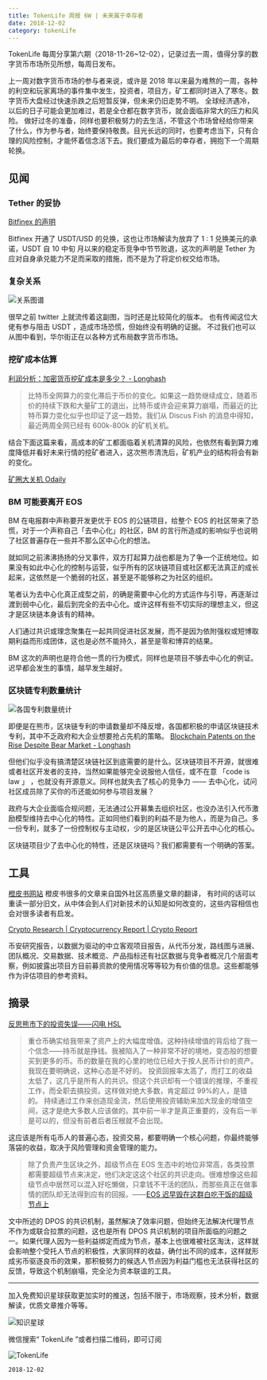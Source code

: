 ```yaml
---
title: TokenLife 周报 6W | 未来属于幸存者
date: 2018-12-02
category: tokenLife
---
```


TokenLife 每周分享第六期（2018-11-26~12-02），记录过去一周，值得分享的数字货币市场所见所想，每周日发布。

上一周对数字货币市场的参与者来说，或许是 2018 年以来最为难熬的一周，各种的利空和玩家离场的事件集中发生，投资者，项目方，矿工都同时进入了寒冬。数字货币大盘经过快速杀跌之后短暂反弹，但未来仍旧走势不明。
全球经济遇冷，以后的日子可能会更加难过，若是全仓都在数字货币，就会面临非常大的压力和风险。
做好过冬的准备，同样也要积极努力的去生活，不管这个市场曾经给你带来了什么，作为参与者，始终要保持敬畏。目光长远的同时，也要考虑当下，只有合理的风险控制，才能怀着信念活下去。我们要成为最后的幸存者，拥抱下一个周期轮换。

## 见闻

### Tether 的妥协

[Bitfinex 的声明](https://twitter.com/bitfinex/status/1067427730692628480)

Bitfinex 开通了 USDT/USD 的兑换，这也让市场解读为放弃了 1 : 1 兑换美元的承诺，USDT 自 10 中旬 月以来的稳定币竞争中节节败退，这次的声明是 Tether 为应对自身承兑能力不足而采取的措施，而不是为了将定价权交给市场。

### 复杂关系

![关系图谱](https://trello-attachments.s3.amazonaws.com/5aceaf1164c86a15f5956cda/5bfccc84eecf2309b2287f1c/6feb0ab6a466ecf31db61e6ab903f93a/DtHdnAbXoAEFVOP.jpg)

很早之前 twitter 上就流传着这副图，当时还是比较简化的版本。
也有传闻这位大佬有参与阻击 USDT ，造成市场恐慌，但始终没有明确的证据。
不过我们也可以从图中看到，华尔街正在以各种方式布局数字货币市场。

### 挖矿成本估算

[利润分析：加密货币挖矿成本是多少？ - Longhash](http://www.longhash.com.cn/news/%E5%88%A9%E6%B6%A6%E5%88%86%E6%9E%90%E5%8A%A0%E5%AF%86%E8%B4%A7%E5%B8%81%E6%8C%96%E7%9F%BF%E6%88%90%E6%9C%AC%E6%98%AF%E5%A4%9A%E5%B0%91)

> 比特币全网算力的变化滞后于币价的变化。如果这一趋势继续成立，随着币价的持续下跌和大量矿工的退出，比特币或许会迎来算力崩塌，而最近的比特币算力变化似乎也印证了这一趋势。我们从 Discus Fish 的消息中得知，最近两周全网已经有 600k-800k 的矿机关机。

结合下面这篇来看，高成本的矿工都面临着关机清算的风险，也依然有看到算力难度降低并看好未来行情的挖矿者进入，这次熊市清洗后，矿机产业的结构将会有新的变化。

[矿圈大关机 Odaily](https://mp.weixin.qq.com/s?__biz=MzU5MDU2MzIzOQ==&mid=2247485950&idx=1&sn=74bd0e15eacb3cafd7ebc2e188a9f5b2&chksm=fe3d1b36c94a9220cbb51b4c4b38077a0d55e06f8dc3dac5ab75a84db1e2574ab7f0dadcabbb)

### BM 可能要离开 EOS

BM 在电报群中声称要开发更优于 EOS 的公链项目，给整个 EOS 的社区带来了恐慌，对于一个声称自己「去中心化」的社区，BM 的言行所造成的影响似乎也说明了社区普遍存在一些并不那么区中心化的想法。

就如同之前沸沸扬扬的分叉事件，双方打起算力战也都是为了争一个正统地位。如果没有如此中心化的控制与运营，似乎所有的区块链项目或社区都无法真正的成长起来，这依然是一个脆弱的社区，甚至是不能够称之为社区的组织。

笔者认为去中心化真正成型之前，的确是需要中心化的方式运作与引导，再逐渐过渡到弱中心化，最后到完全的去中心化。或许这样有些不切实际的理想主义，但这才是区块链本身该有的精神。

人们通过共识或理念聚集在一起共同促进社区发展，而不是因为依附强权或短博取期利益而形成团体，这也是必然不能持久，甚至是零和博弈的结果。

BM 这次的声明也是符合他一贯的行为模式，同样也是项目不够去中心化的例证。迟早都会发生的事情，越早发生越好。

### 区块链专利数量统计

![各国专利数量统计](https://trello-attachments.s3.amazonaws.com/5aceaf1164c86a15f5956cda/5bfccc84eecf2309b2287f1c/69deb89eb4b98818c950542709153895/image.png)

即便是在熊市，区块链专利的申请数量却不降反增，各国都积极的申请区块链技术专利，其中不乏政府和大企业想要抢占先机的策略。
[Blockchain Patents on the Rise Despite Bear Market - Longhash](https://www.longhash.com/news/blockchain-patents-on-the-rise-despite-bear-market)

但他们似乎没有搞清楚区块链社区到底需要的是什么。区块链项目不开源，就很难或者社区开发者的支持，当然如果能够完全说服他人信任，或不在意 「code is law 」 ，也就没有开源意义。同样也就失去了核心的竞争力 —— 去中心化，试问社区成员除了买你的币还能如何参与项目发展？

政府与大企业面临合规问题，无法通过公开募集去组织社区，也没办法引入代币激励模型维持去中心化的特性。正如同他们看到的利益不是为他人，而是为自己。多一份专利，就多了一份控制权与主动权，少的是区块链公平公开去中心化的核心。

区块链项目少了去中心化的特性，还是区块链吗？我们都需要有一个明确的答案。

## 工具

[橙皮书网站](https://orange.xyz/p/252)
橙皮书很多的文章来自国外社区高质量文章的翻译，
有时间的话可以重读一部分旧文，从中体会到人们对新技术的认知是如何改变的，这些内容相信也会对很多读者有启发。

[Crypto Research | Cryptocurrency Report | Crypto Report](https://info.binance.com/en/research/)

币安研究报告，以数据为驱动的中立客观项目报告，从代币分发，路线图与进展、团队概况、交易数据、技术概览、产品指标还有社区数据与竞争者概况几个层面考察，例如披露出项目方目前募资款的使用情况等等较为有价值的信息。这些都能够作为评估项目的参考资料。

## 摘录

[反思熊市下的投资失误——闪电 HSL](https://mp.weixin.qq.com/s?__biz=MzIxNTA0NDQzMA==&mid=2651800128&idx=1&sn=7abfa395da4977a5903d3da5b0d48dc1&chksm=8c65ba61bb12337754e0ecd2aec76d1ef32b61870785a061ce7bfcd722d40d2f7185681d154e&mpshare=1&scene=1&srcid=#rd)

> 重仓币确实给我带来了资产上的大幅度增值。这种持续增值的背后给了我一个信念——持币就是挣钱。我被陷入了一种非常不好的境地，变态般的想要买到更多的币。币的数量在我的心里的地位已经大于按人民币计价的资产。我现在要明确说，这种心态是不好的。
> 投资回报率太高了，而打工的收益太低了，这几乎是所有人的共识。但这个共识却有一个错误的推理，不重视工作，而全职去搞投资。这样做对绝大多数，肯定超过 99%的人，是错的。
> 持续通过工作来创造现金流，然后使用投资辅助来加大现金的增值空间，这才是绝大多数人应该做的。其中前一半才是真正重要的，没有后一半是可以的，但没有前者后者压根就不会出现。

这应该是所有屯币人的普遍心态，投资交易，都要明确一个核心问题，你最终能够落袋的收益，取决于风险管理和资金管理的能力。

> 除了负责产生区块之外，超级节点在 EOS 生态中的地位非常高，各类投票都需要超级节点来决定，他们决定这这个社区的共识走向。很难想像这些超级节点中居然可以混入好吃懒做，只拿钱不干活的团队，而那些真正在做事情的团队却无法得到应有的回报。——[EOS 迟早毁在这群白吃干饭的超级节点上](https://mp.weixin.qq.com/s?__biz=MzA5MzkwOTgxNg==&mid=2448103254&idx=1&sn=ccdfb78ee751dc93327e6435bbfa098c&chksm=84491101b33e981780917485e2690d80e4b9b4236ba49f352438ef9ac541f5aae23d554ea52e)

文中所述的 DPOS 的共识机制，虽然解决了效率问题，但始终无法解决代理节点不作为或联合拉票的问题，这也是所有 DPOS 共识机制的项目所面临的问题之一。如果代理人因为一些利益绑定而成为节点，基本上也很难被社区淘汰，这样就会影响整个受托人节点的积极性，大家同样的收益，确付出不同的成本，这样就形成劣币驱逐良币的效果，那积极努力的候选人节点因为利益门槛也无法获得社区的反馈，导致这个机制崩塌，完全沦为资本联谊的工具。

---

加入免费知识星球获取更加实时的推送，包括不限于，市场观察，技术分析，数据解读，优质文章推介等等。

![知识星球](https://trello-attachments.s3.amazonaws.com/5aceaf1164c86a15f5956cda/5b29a211cef01eee58d89b99/de8afc89c78ad66cf96adaf51e4c88bc/56077-b0fa40a32bb3e659.jpeg)

微信搜索“ TokenLife ”或者扫描二维码，即可订阅

![TokenLife](https://trello-attachments.s3.amazonaws.com/5aceaf1164c86a15f5956cda/5b29a211cef01eee58d89b99/94eef32abdcb7798a9df67e69c469b9e/56077-4723c9096e2d8e60.jpg)

`2018-12-02`
